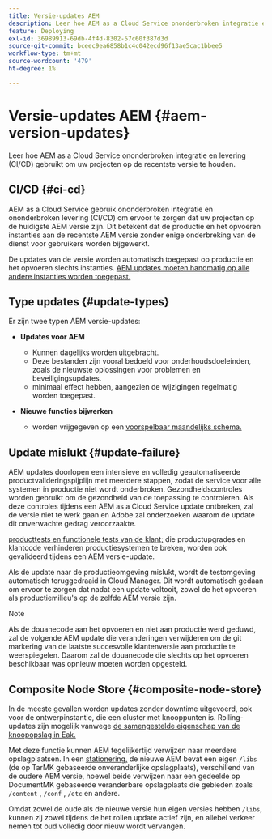 ```yaml
---
title: Versie-updates AEM
description: Leer hoe AEM as a Cloud Service ononderbroken integratie en levering (CI/CD) gebruikt om uw projecten op de recentste versie te houden.
feature: Deploying
exl-id: 36989913-69db-4f4d-8302-57c60f387d3d
source-git-commit: bceec9ea6858b1c4c042ecd96f13ae5cac1bbee5
workflow-type: tm+mt
source-wordcount: '479'
ht-degree: 1%

---
```



# Versie-updates AEM {#aem-version-updates}

Leer hoe AEM as a Cloud Service ononderbroken integratie en levering (CI/CD) gebruikt om uw projecten op de recentste versie te houden.

## CI/CD {#ci-cd}

AEM as a Cloud Service gebruik ononderbroken integratie en ononderbroken levering (CI/CD) om ervoor te zorgen dat uw projecten op de huidigste AEM versie zijn. Dit betekent dat de productie en het opvoeren instanties aan de recentste AEM versie zonder enige onderbreking van de dienst voor gebruikers worden bijgewerkt.

De updates van de versie worden automatisch toegepast op productie en het opvoeren slechts instanties. [AEM updates moeten handmatig op alle andere instanties worden toegepast.](/help/implementing/cloud-manager/manage-environments.md#updating-dev-environment)

## Type updates {#update-types}

Er zijn twee typen AEM versie-updates:

* **Updates voor AEM**

   * Kunnen dagelijks worden uitgebracht.
   * Deze bestanden zijn vooral bedoeld voor onderhoudsdoeleinden, zoals de nieuwste oplossingen voor problemen en beveiligingsupdates.
   * minimaal effect hebben, aangezien de wijzigingen regelmatig worden toegepast.

* **Nieuwe functies bijwerken**

   * worden vrijgegeven op een [voorspelbaar maandelijks schema.](https://experienceleague.adobe.com/docs/experience-manager-release-information/aem-release-updates/update-releases-roadmap.html)

## Update mislukt {#update-failure}

AEM updates doorlopen een intensieve en volledig geautomatiseerde productvalideringspijplijn met meerdere stappen, zodat de service voor alle systemen in productie niet wordt onderbroken. Gezondheidscontroles worden gebruikt om de gezondheid van de toepassing te controleren. Als deze controles tijdens een AEM as a Cloud Service update ontbreken, zal de versie niet te werk gaan en Adobe zal onderzoeken waarom de update dit onverwachte gedrag veroorzaakte.

[producttests en functionele tests van de klant;](/help/implementing/cloud-manager/overview-test-results.md#functional-testing) die productupgrades en klantcode verhinderen productiesystemen te breken, worden ook gevalideerd tijdens een AEM versie-update.

Als de update naar de productieomgeving mislukt, wordt de testomgeving automatisch teruggedraaid in Cloud Manager. Dit wordt automatisch gedaan om ervoor te zorgen dat nadat een update voltooit, zowel de het opvoeren als productiemilieu&#39;s op de zelfde AEM versie zijn.

>[!NOTE]
>
>Als de douanecode aan het opvoeren en niet aan productie werd geduwd, zal de volgende AEM update die veranderingen verwijderen om de git markering van de laatste succesvolle klantenversie aan productie te weerspiegelen. Daarom zal de douanecode die slechts op het opvoeren beschikbaar was opnieuw moeten worden opgesteld.

## Composite Node Store {#composite-node-store}

In de meeste gevallen worden updates zonder downtime uitgevoerd, ook voor de ontwerpinstantie, die een cluster met knooppunten is. Rolling-updates zijn mogelijk vanwege [de samengestelde eigenschap van de knoopopslag in Eak.](https://jackrabbit.apache.org/oak/docs/nodestore/compositens.html)

Met deze functie kunnen AEM tegelijkertijd verwijzen naar meerdere opslagplaatsen. In een [stationering,](/help/implementing/deploying/overview.md#how-rolling-deployments-work) de nieuwe AEM bevat een eigen `/libs` (de op TarMK gebaseerde onveranderlijke opslagplaats), verschillend van de oudere AEM versie, hoewel beide verwijzen naar een gedeelde op DocumentMK gebaseerde veranderbare opslagplaats die gebieden zoals `/content` , `/conf` , `/etc` en andere.

Omdat zowel de oude als de nieuwe versie hun eigen versies hebben `/libs`, kunnen zij zowel tijdens de het rollen update actief zijn, en allebei verkeer nemen tot oud volledig door nieuw wordt vervangen.

